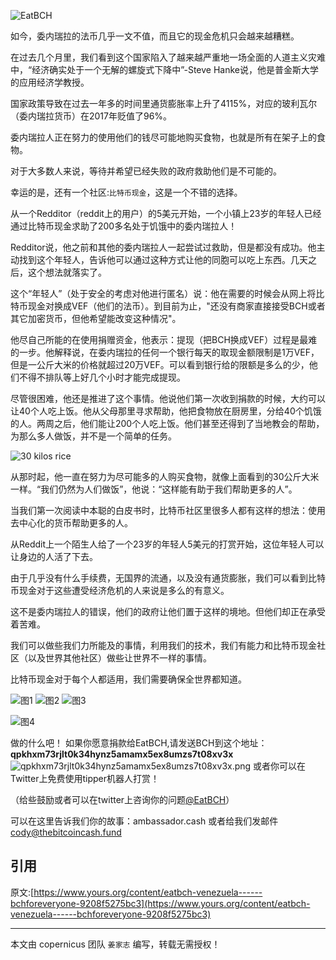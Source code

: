 ![EatBCH](https://upload-images.jianshu.io/upload_images/22188-f486156a0cbb6f0d.png?imageMogr2/auto-orient/strip%7CimageView2/2/w/1240)

如今，委内瑞拉的法币几乎一文不值，而且它的现金危机只会越来越糟糕。

在过去几个月里，我们看到这个国家陷入了越来越严重地一场全面的人道主义灾难中，“经济确实处于一个无解的螺旋式下降中”-Steve Hanke说，他是普金斯大学的应用经济学教授。

国家政策导致在过去一年多的时间里通货膨胀率上升了4115%，对应的玻利瓦尔（委内瑞拉货币）在2017年贬值了96%。

委内瑞拉人正在努力的使用他们的钱尽可能地购买食物，也就是所有在架子上的食物。

对于大多数人来说，等待并希望已经失败的政府救助他们是不可能的。

幸运的是，还有一个社区:`比特币现金`，这是一个不错的选择。

从一个Redditor（reddit上的用户）的5美元开始，一个小镇上23岁的年轻人已经通过比特币现金求助了200多名处于饥饿中的委内瑞拉人！

Redditor说，他之前和其他的委内瑞拉人一起尝试过救助，但是都没有成功。他主动找到这个年轻人，告诉他可以通过这种方式让他的同胞可以吃上东西。几天之后，这个想法就落实了。

这个“年轻人”（处于安全的考虑对他进行匿名）说：他在需要的时候会从网上将比特币现金对换成VEF（他们的法币）。到目前为止，"还没有商家直接接受BCH或者其它加密货币，但他希望能改变这种情况"。

他尽自己所能的在使用捐赠资金，他表示：提现（把BCH换成VEF）过程是最难的一步。他解释说，在委内瑞拉的任何一个银行每天的取现金额限制是1万VEF，但是一公斤大米的价格就超过20万VEF。可以看到银行给的限额是多么的少，他们不得不排队等上好几个小时才能完成提现。

尽管很困难，他还是推进了这个事情。他说他们第一次收到捐款的时候，大约可以让40个人吃上饭。他从父母那里寻求帮助，他把食物放在厨房里，分给40个饥饿的人。两周之后，他们能让200个人吃上饭。他们甚至还得到了当地教会的帮助，为那么多人做饭，并不是一个简单的任务。

![30 kilos rice](https://upload-images.jianshu.io/upload_images/22188-afaf230d47e87e52.png?imageMogr2/auto-orient/strip%7CimageView2/2/w/1240)

从那时起，他一直在努力为尽可能多的人购买食物，就像上面看到的30公斤大米一样。“我们仍然为人们做饭”，他说：“这样能有助于我们帮助更多的人”。

当我们第一次阅读中本聪的白皮书时，比特币社区里很多人都有这样的想法：使用去中心化的货币帮助更多的人。

从Reddit上一个陌生人给了一个23岁的年轻人5美元的打赏开始，这位年轻人可以让身边的人活了下去。

由于几乎没有什么手续费，无国界的流通，以及没有通货膨胀，我们可以看到比特币现金对于这些遭受经济危机的人来说是多么的有意义。

这不是委内瑞拉人的错误，他们的政府让他们置于这样的境地。但他们却正在承受着苦难。

我们可以做些我们力所能及的事情，利用我们的技术，我们有能力和比特币现金社区（以及世界其他社区）做些让世界不一样的事情。

比特币现金对于每个人都适用，我们需要确保全世界都知道。

![图1](https://upload-images.jianshu.io/upload_images/22188-834193dc77ac889c.png?imageMogr2/auto-orient/strip%7CimageView2/2/w/1240)
![图2](https://upload-images.jianshu.io/upload_images/22188-456a25a7d2fde840.png?imageMogr2/auto-orient/strip%7CimageView2/2/w/1240)
![图3](https://upload-images.jianshu.io/upload_images/22188-2aca207a18cec237.png?imageMogr2/auto-orient/strip%7CimageView2/2/w/1240)

![图4](https://upload-images.jianshu.io/upload_images/22188-ec30165b8171897c.png?imageMogr2/auto-orient/strip%7CimageView2/2/w/1240)

做的什么吧！
如果你愿意捐款给EatBCH,请发送BCH到这个地址：
**qpkhxm73rjlt0k34hynz5amamx5ex8umzs7t08xv3x**
![qpkhxm73rjlt0k34hynz5amamx5ex8umzs7t08xv3x.png](https://upload-images.jianshu.io/upload_images/22188-d4e04e4b7a58b167.png?imageMogr2/auto-orient/strip%7CimageView2/2/w/1240)
或者你可以在Twitter上免费使用tipper机器人打赏！

（给些鼓励或者可以在twitter上咨询你的问题[@EatBCH](https://twitter.com/eatBCH)）

可以在这里告诉我们你的故事：ambassador.cash 或者给我们发邮件 cody@thebitcoincash.fund 

## 引用
原文:[https://www.yours.org/content/eatbch-venezuela------bchforeveryone-9208f5275bc3](https://www.yours.org/content/eatbch-venezuela------bchforeveryone-9208f5275bc3)

***
本文由 copernicus 团队 `姜家志` 编写，转载无需授权！
    
    